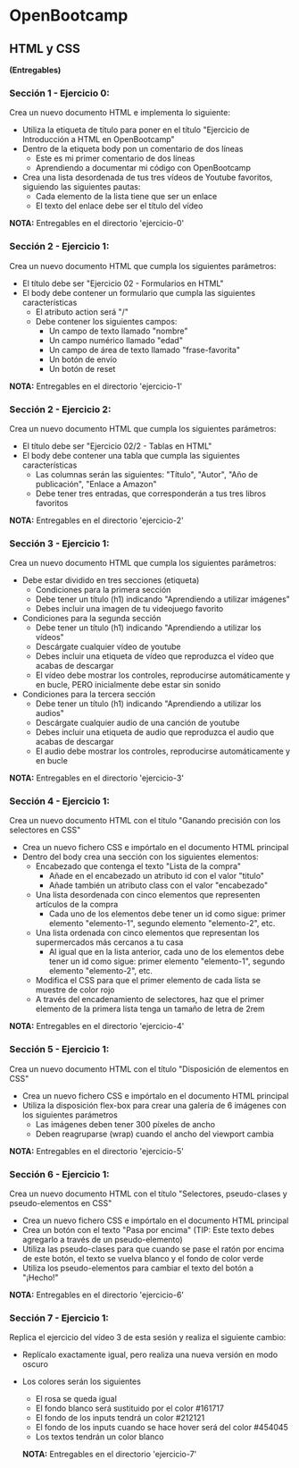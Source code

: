 # OpenBootcamp
## HTML y CSS

**(Entregables)**

### Sección 1 - Ejercicio 0:

Crea un nuevo documento HTML e implementa lo siguiente:

- Utiliza la etiqueta de título para poner en el título "Ejercicio de Introducción a HTML en OpenBootcamp"
- Dentro de la etiqueta body pon un comentario de dos líneas
  - Este es mi primer comentario de dos líneas
  - Aprendiendo a documentar mi código con OpenBootcamp
- Crea una lista desordenada de tus tres vídeos de Youtube favoritos, siguiendo las siguientes pautas:
  - Cada elemento de la lista tiene que ser un enlace
  - El texto del enlace debe ser el título del vídeo

**NOTA:** Entregables en el directorio 'ejercicio-0' 

### Sección 2 - Ejercicio 1:

Crea un nuevo documento HTML que cumpla los siguientes parámetros:

- El título debe ser "Ejercicio 02 - Formularios en HTML"
- El body debe contener un formulario que cumpla las siguientes características
  - El atributo action será "/"
  - Debe contener los siguientes campos:
    - Un campo de texto llamado "nombre"
    - Un campo numérico llamado "edad"
    - Un campo de área de texto llamado "frase-favorita"
    - Un botón de envío
    - Un botón de reset

**NOTA:** Entregables en el directorio 'ejercicio-1'

### Sección 2 - Ejercicio 2:

Crea un nuevo documento HTML que cumpla los siguientes parámetros:

- El título debe ser "Ejercicio 02/2 - Tablas en HTML"
- El body debe contener una tabla que cumpla las siguientes características
  - Las columnas serán las siguientes: "Título", "Autor", "Año de publicación", "Enlace a Amazon"
  - Debe tener tres entradas, que corresponderán a tus tres libros favoritos

**NOTA:** Entregables en el directorio 'ejercicio-2'

### Sección 3 - Ejercicio 1:

Crea un nuevo documento HTML que cumpla los siguientes parámetros:

- Debe estar dividido en tres secciones (etiqueta)
  - Condiciones para la primera sección
  - Debe tener un título (h1) indicando "Aprendiendo a utilizar imágenes"
  - Debes incluir una imagen de tu videojuego favorito
- Condiciones para la segunda sección
  - Debe tener un título (h1) indicando "Aprendiendo a utilizar los vídeos"
  - Descárgate cualquier vídeo de youtube
  - Debes incluir una etiqueta de vídeo que reproduzca el vídeo que acabas de descargar
  - El vídeo debe mostrar los controles, reproducirse automáticamente y en bucle, PERO inicialmente debe estar sin sonido
- Condiciones para la tercera sección
  - Debe tener un título (h1) indicando "Aprendiendo a utilizar los audios"
  - Descárgate cualquier audio de una canción de youtube
  - Debes incluir una etiqueta de audio que reproduzca el audio que acabas de descargar
  - El audio debe mostrar los controles, reproducirse automáticamente y en bucle

**NOTA:** Entregables en el directorio 'ejercicio-3'

### Sección 4 - Ejercicio 1:

Crea un nuevo documento HTML con el título "Ganando precisión con los selectores en CSS"

- Crea un nuevo fichero CSS e impórtalo en el documento HTML principal
- Dentro del body crea una sección con los siguientes elementos:
  - Encabezado que contenga el texto "Lista de la compra"
    - Añade en el encabezado un atributo id con el valor "titulo"
    - Añade también un atributo class con el valor "encabezado"
  - Una lista desordenada con cinco elementos que representen artículos de la compra
    - Cada uno de los elementos debe tener un id como sigue: primer elemento "elemento-1", segundo elemento "elemento-2", etc.
  - Una lista ordenada con cinco elementos que representan los supermercados más cercanos a tu casa
    - Al igual que en la lista anterior, cada uno de los elementos debe tener un id como sigue: primer elemento "elemento-1", segundo elemento "elemento-2", etc.
  - Modifica el CSS para que el primer elemento de cada lista se muestre de color rojo
  - A través del encadenamiento de selectores, haz que el primer elemento de la primera lista tenga un tamaño de letra de 2rem

**NOTA:** Entregables en el directorio 'ejercicio-4'

### Sección 5 - Ejercicio 1:

Crea un nuevo documento HTML con el título "Disposición de elementos en CSS"

- Crea un nuevo fichero CSS e impórtalo en el documento HTML principal
- Utiliza la disposición flex-box para crear una galería de 6 imágenes con los siguientes parámetros
  - Las imágenes deben tener 300 píxeles de ancho
  - Deben reagruparse (wrap) cuando el ancho del viewport cambia

**NOTA:** Entregables en el directorio 'ejercicio-5'

### Sección 6 - Ejercicio 1:

Crea un nuevo documento HTML con el título "Selectores, pseudo-clases y pseudo-elementos en CSS"

- Crea un nuevo fichero CSS e impórtalo en el documento HTML principal
- Crea un botón con el texto "Pasa por encima" (TIP: Este texto debes agregarlo a través de un pseudo-elemento)
- Utiliza las pseudo-clases para que cuando se pase el ratón por encima de este botón, el texto se vuelva blanco y el fondo de color verde
- Utiliza los pseudo-elementos para cambiar el texto del botón a "¡Hecho!"

**NOTA:** Entregables en el directorio 'ejercicio-6'

### Sección 7 - Ejercicio 1:

Replica el ejercicio del vídeo 3 de esta sesión y realiza el siguiente cambio:

- Replícalo exactamente igual, pero realiza una nueva versión en modo oscuro
- Los colores serán los siguientes
  - El rosa se queda igual
  - El fondo blanco será sustituido por el color #161717
  - El fondo de los inputs tendrá un color #212121
  - El fondo de los inputs cuando se hace hover será del color #454045
  - Los textos tendrán un color blanco

  **NOTA:** Entregables en el directorio 'ejercicio-7'